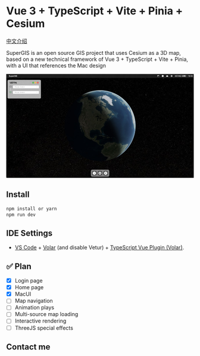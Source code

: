 # Vue 3 + TypeScript + Vite + Pinia + Cesium 
[中文介绍](README.zh_CN.md)


SuperGIS is an open source GIS project that uses Cesium as a 3D map, based on a new technical framework of Vue 3 + TypeScript + Vite + Pinia, with a UI that references the Mac design


![SuperGIS](/public/system.jpg)

## Install
``` shell
npm install or yarn 
npm run dev
```
## IDE Settings

- [VS Code](https://code.visualstudio.com/) + [Volar](https://marketplace.visualstudio.com/items?itemName=Vue.volar) (and disable Vetur) + [TypeScript Vue Plugin (Volar)](https://marketplace.visualstudio.com/items?itemName=Vue.vscode-typescript-vue-plugin).

## ✅ Plan
- [x] Login page
- [x] Home page
- [x] MacUI
- [ ] Map navigation
- [ ] Animation plays
- [ ] Multi-source map loading
- [ ] Interactive rendering
- [ ] ThreeJS special effects

## Contact me